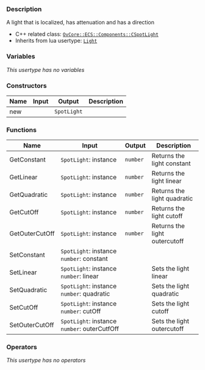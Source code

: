 ### Description
A light that is localized, has attenuation and has a direction

- C++ related class: [`OvCore::ECS::Components::CSpotLight`](https://github.com/adriengivry/Overload/blob/develop/Sources/Overload/OvCore/include/OvCore/ECS/Components/CSpotLight.h)
- Inherits from lua usertype: [`Light`](Light)

### Variables
_This usertype has no variables_

### Constructors
|Name|Input|Output|Description|
|-|-|-|-|
|new||`SpotLight`||

### Functions
|Name|Input|Output|Description|
|-|-|-|-|
|GetConstant|`SpotLight`:&nbsp;instance<br>|`number`|Returns the light constant|
|GetLinear|`SpotLight`:&nbsp;instance<br>|`number`|Returns the light linear|
|GetQuadratic|`SpotLight`:&nbsp;instance<br>|`number`|Returns the light quadratic|
|GetCutOff|`SpotLight`:&nbsp;instance<br>|`number`|Returns the light cutoff|
|GetOuterCutOff|`SpotLight`:&nbsp;instance<br>|`number`|Returns the light outercutoff|
|SetConstant|`SpotLight`:&nbsp;instance<br>`number`:&nbsp;constant<br>|||Sets the light constant|
|SetLinear|`SpotLight`:&nbsp;instance<br>`number`:&nbsp;linear<br>||Sets the light linear|
|SetQuadratic|`SpotLight`:&nbsp;instance<br>`number`:&nbsp;quadratic<br>||Sets the light quadratic|
|SetCutOff|`SpotLight`:&nbsp;instance<br>`number`:&nbsp;cutOff<br>||Sets the light cutoff|
|SetOuterCutOff|`SpotLight`:&nbsp;instance<br>`number`:&nbsp;outerCutfOff<br>||Sets the light outercutoff|

### Operators
_This usertype has no operators_
